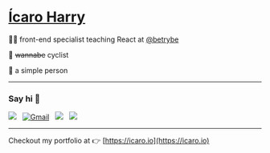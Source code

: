 # [Ícaro Harry](https://icaro.io)

:man_technologist: front-end specialist teaching React at [@betrybe](https://www.betrybe.com/)

:bicyclist: <strike>wannabe</strike> cyclist

:raising_hand: a simple person

---

### Say hi 👋

<a href="https://www.linkedin.com/in/ícaro/"><img src="https://img.shields.io/badge/linkedin%20-%230077B5.svg?&style=flat&logo=linkedin&logoColor=white"/></a> &nbsp;
<a href="mailto:me@icaro.io"><img alt="Gmail" src="https://img.shields.io/badge/Gmail-D14836?style=flat&logo=gmail&logoColor=white" /></a> &nbsp;
<a href="https://instagram.com/icaroharry"><img src="https://img.shields.io/badge/-@icaroharry_-E4405F?style=flat&logo=Instagram&logoColor=white"/></a> &nbsp;
<a href="https://www.youtube.com/channel/UC96oOj0DO93zZP7K2vrEt4Q"><img src="https://img.shields.io/youtube/channel/subscribers/UC96oOj0DO93zZP7K2vrEt4Q?label=Youtube&logoColor=white&style=flat&logo=youtube"></a> &nbsp;

---

Checkout my portfolio at 👉 [https://icaro.io](https://icaro.io)
